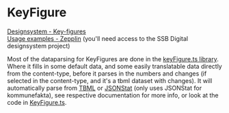 # KeyFigure
[Designsystem - Key-figures](https://statisticsnorway.github.io/design-system/#/components/key-figures)  
[Usage examples - Zepplin](https://app.zeplin.io/) (you'll need access to the SSB Digital designsystem project)

Most of the dataparsing for KeyFigures are done in the [keyFigure.ts library](../src/main/resources/lib/ssb/keyFigure.ts). Where it fills in some default data, and some easily translatable data directly from the content-type, before it parses in the numbers and changes (if selected in the content-type, and it's a tbml dataset with changes). It will automatically parse from [TBML](DataFeeds.md#tbml) or [JSONStat](DataFeeds.md#jsonstat) (only uses JSONStat for kommunefakta), see respective documentation for more info, or look at the code in [KeyFigure.ts](../src/main/resources/lib/ssb/keyFigure.ts).